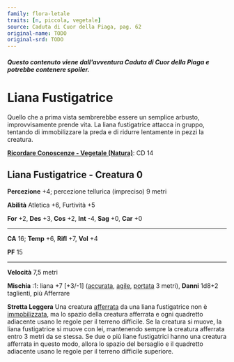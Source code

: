 ```yaml
---
family: flora-letale
traits: [n, piccola, vegetale]
source: Caduta di Cuor della Piaga, pag. 62
original-name: TODO
original-srd: TODO
---
```


##### Questo contenuto viene dall'avventura Caduta di Cuor della Piaga e potrebbe contenere spoiler.

# Liana Fustigatrice

Quello che a prima vista sembrerebbe essere un semplice arbusto, improvvisamente
prende vita. La liana fustigatrice attacca in gruppo, tentando di immobilizzare
la preda e di ridurre lentamente in pezzi la creatura.

**[Ricordare Conoscenze - Vegetale (Natura)](/azioni/abilita/ricordare-conoscenze)**:
CD 14

## Liana Fustigatrice - Creatura 0

**Percezione** +4; percezione tellurica (impreciso) 9 metri

**Abilità** Atletica +6, Furtività +5

**For** +2, **Des** +3, **Cos** +2, **Int** -4, **Sag** +0, **Car** +0

---

**CA** 16; **Temp** +6, **Rifl** +7, **Vol** +4

**PF** 15

---

**Velocità** 7,5 metri

**Mischia** :1: liana +7 \[+3/-1] ([accurata](/tratti/accurata),
[agile](/tratti/agile), [portata](/tratti/portata) 3 metri), **Danni** 1d8+2
taglienti, più Afferrare

**Stretta Leggera** Una creatura [afferrata](/condizioni/afferrato) da una liana
fustigatrice non è [immobilizzata](/condizioni/immobilizzato), ma lo spazio
della creatura afferrata e ogni quadretto adiacente usano le regole per il
terreno difficile. Se la creatura si muove, la liana fustigatrice si muove con
lei, mantenendo sempre la creatura afferrata entro 3 metri da se stessa. Se due
o più liane fustigatrici hanno una creatura afferrata in questo modo, allora lo
spazio del bersaglio e il quadretto adiacente usano le regole per il terreno
difficile superiore.
